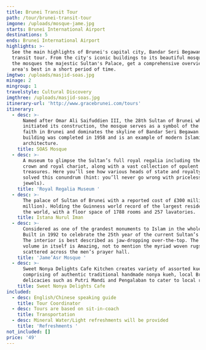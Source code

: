 ```yaml
---
title: Brunei Transit Tour
path: /tour/brunei-transit-tour
imgone: /uploads/mosque-jame.jpg
starts: Brunei International Airport
destinations: 5
ends: Brunei International Airport
highlights: >-
  See the main highlights of Brunei's capital city, Bandar Seri Begawan, on this
  transit tour. From the city's iconic buildings to its beautiful mosques and
  the mosques the majestic Sultan's Palace, get a comprehensive overview of the
  area's best in a short period of time.
imgtwo: /uploads/masjid-soas.jpg
minage: 2
mingroup: 1
travelstyle: Cultural Discovery
imgthree: /uploads/masjid-soas.jpg
itinerary-url: 'http://www.gracebrunei.com/tours'
itinerary:
  - desc: >-
      Named after Omar Ali Saifuddien III, the 28th Sultan of Brunei who also
      initiated its construction, the mosque serves as a symbol of the Islamic
      faith in Brunei and dominates the skyline of Bandar Seri Begawan. The
      building was completed in 1958 and is an example of modern Islamic
      architecture. 
    title: SOAS Mosque
  - desc: >-
      A museum to glimpse the Sultan’s full royal regalia including the Sultan’s
      crown and royal chariot, along with a vast collection of opulent
      treasures. Here you’ll see how various heads of state and royalty have
      solved this conundrum (hint: you’ll never go wrong with priceless gold and
      jewels).
    title: 'Royal Regalia Museum '
  - desc: >-
      The palace of Sultan of Brunei with a reported cost of £300 million ($422
      million). Holding the Guinness world record of the largest residence in
      the world, with a floor space of 1788 rooms and 257 lavatories.
    title: Istana Nurul Iman
  - desc: >-
      Considered as one of the grandest monuments to Islam in the whole region;
      Built in 1992 to celebrate the 25th year of the current Sultan’s reign.
      The interior is best described as jaw-dropping over-the-top. The sheer
      volume in itself is Amazing, not to mention the myriad woven rugs
      scattered across the men’s prayer hall.
    title: 'Jame’Asr Mosque '
  - desc: >-
      Sweet Nonya Delights Cafe Kitchen creates variety of assorted kueh,
      comprising of authentic traditional handmade nonya kueh, local Brunei
      delicacies such as Putri Mandi and Pengalaban to cater to local requests.
    title: Sweet Nonya Delights Cafe
included:
  - desc: English/Chinese speaking guide
    title: Tour Coordinator
  - desc: Tours are based on sit-in-coach
    title: Transportation
  - desc: Mineral Water/Light refreshments will be provided
    title: 'Refreshments '
not_included: []
price: '49'
---
```


